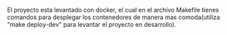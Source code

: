 El proyecto esta levantado con docker, el cual en el archivo Makefile tienes comandos para desplegar los contenedores de manera mas comoda(utiliza "make deploy-dev" para levantar el proyecto en desarrollo).
